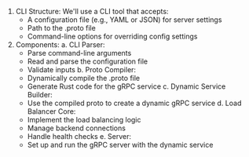 1. CLI Structure: We'll use a CLI tool that accepts:
    * A configuration file (e.g., YAML or JSON) for server settings
    * Path to the .proto file
    * Command-line options for overriding config settings
2. Components: a. CLI Parser:
    * Parse command-line arguments
    * Read and parse the configuration file
    * Validate inputs
      b. Proto Compiler:
    * Dynamically compile the .proto file
    * Generate Rust code for the gRPC service
      c. Dynamic Service Builder:
    * Use the compiled proto to create a dynamic gRPC service
      d. Load Balancer Core:
    * Implement the load balancing logic
    * Manage backend connections
    * Handle health checks
      e. Server:
    * Set up and run the gRPC server with the dynamic service